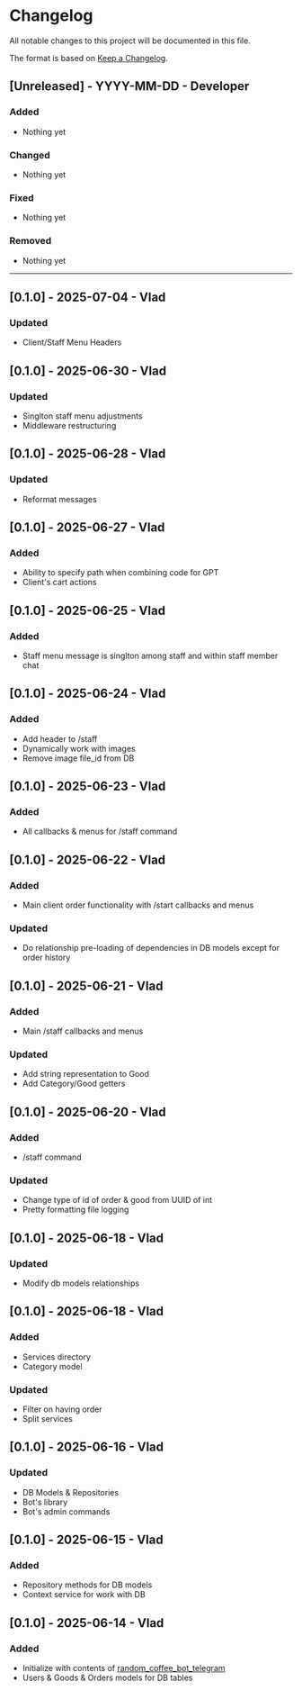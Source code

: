 <!-- markdownlint-disable MD022 MD024 MD032-->

# Changelog

All notable changes to this project will be documented in this file.

The format is based on [Keep a Changelog](https://keepachangelog.com/en/1.0.0/).

## [Unreleased] - YYYY-MM-DD - Developer

### Added

- Nothing yet

### Changed

- Nothing yet

### Fixed

- Nothing yet

### Removed

- Nothing yet

---

## [0.1.0] - 2025-07-04 - Vlad

### Updated

- Client/Staff Menu Headers

## [0.1.0] - 2025-06-30 - Vlad

### Updated

- Singlton staff menu adjustments
- Middleware restructuring

## [0.1.0] - 2025-06-28 - Vlad

### Updated

- Reformat messages

## [0.1.0] - 2025-06-27 - Vlad

### Added

- Ability to specify path when combining code for GPT
- Client's cart actions

## [0.1.0] - 2025-06-25 - Vlad

### Added

- Staff menu message is singlton among staff and within staff member chat

## [0.1.0] - 2025-06-24 - Vlad

### Added

- Add header to /staff
- Dynamically work with images
- Remove image file_id from DB

## [0.1.0] - 2025-06-23 - Vlad

### Added

- All callbacks & menus for /staff command

## [0.1.0] - 2025-06-22 - Vlad

### Added

- Main client order functionality with /start callbacks and menus

### Updated

- Do relationship pre-loading of dependencies in DB models except for order history

## [0.1.0] - 2025-06-21 - Vlad

### Added

- Main /staff callbacks and menus

### Updated

- Add string representation to Good
- Add Category/Good getters

## [0.1.0] - 2025-06-20 - Vlad

### Added

- /staff command

### Updated

- Change type of id of order & good from UUID of int
- Pretty formatting file logging

## [0.1.0] - 2025-06-18 - Vlad

### Updated

- Modify db models relationships

## [0.1.0] - 2025-06-18 - Vlad

### Added

- Services directory
- Category model

### Updated

- Filter on having order
- Split services

## [0.1.0] - 2025-06-16 - Vlad

### Updated

- DB Models & Repositories
- Bot's library
- Bot's admin commands

## [0.1.0] - 2025-06-15 - Vlad

### Added

- Repository methods for DB models
- Context service for work with DB

## [0.1.0] - 2025-06-14 - Vlad

### Added

- Initialize with contents of [random_coffee_bot_telegram](https://github.com/VladislavBalabaev/random_coffee_bot_telegram)
- Users & Goods & Orders models for DB tables
